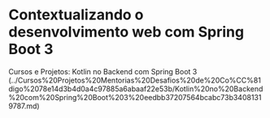 # Contextualizando o desenvolvimento web com Spring Boot 3

Cursos e Projetos: Kotlin no Backend com Spring Boot 3 (../Cursos%20Projetos%20Mentorias%20Desafios%20de%20Co%CC%81digo%2078e14d3b4d0a4c97885a6abaaf22e53b/Kotlin%20no%20Backend%20com%20Spring%20Boot%203%20eedbb37207564bcabc73b34081319787.md)